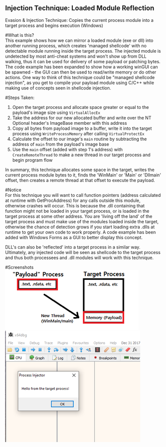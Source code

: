 ## Injection Technique: Loaded Module Reflection  
Evasion & Injection Technique: Copies the current process module into a target process and begins execution (Windows)  

#What is this?  
This example shows how we can mirror a loaded module (exe or dll) into another running process, which creates 'managed shellcode' with no detectable module running inside the target process. The injected module is undetected by most anti-cheat systems and won't show up from DLL walking, thus it can be used for delivery of some payload or patching bytes. The code example has been expanded to show how a working winGUI can be spawned - the GUI can then be used to read/write memory or do other actions. One way to think of this technique could be "managed shellcode injection", as you get to compile your payload module using C/C++ while making use of concepts seen in shellcode injection.

#Steps Taken:  
1. Open the target process and allocate space greater or equal to the payload's image size using `VirtualAllocEx`  
2. Take the address for our new allocated buffer and write over the NT Optional header's ImageBase member with this address  
3. Copy all bytes from payload image to a buffer, write it into the target process using `WriteProcessMemory` after calling `VirtualProtectEx`  
4. Calculate the offset to our image's `main` routine by subtracting the address of `main` from the payload's image base  
5. Use the `main` offset (added with step 1's address) with `CreateRemoteThread` to make a new thread in our target process and begin program flow  

In summary, this technique allocates some space in the target, writes the current process module bytes to it, finds the 'WinMain' or 'Main' or 'Dllmain' offset, then creates a remote thread at that offset to execute the payload.  

#Notice  
For this technique you will want to call function pointers (address calculated at runtime with GetProcAddress) for any calls outside this module, otherwise crashes will occur. This is because the .dll containing that function might not be loaded in your target process, or is loaded in the target process at some other address. You are 'living off the land' of the target process and must make use of the modules loaded inside the target, otherwise the chance of detection grows if you start loading extra .dlls at runtime to get your own code to work properly. A code example has been added with Windows Forms as a GUI to better display this concept.  

DLL's can also be 'reflected' into a target process in a similar way. Ultimately, any injected code will be seen as shellcode to the target process and thus both processees and .dll modules will work with this technique. 

#Screenshots  
![Screenshot](example.png)  
![Screenshot](example2.png)  
